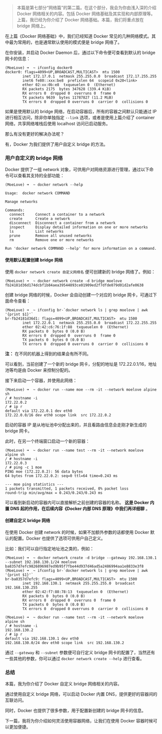 > 本篇是第七部分“网络篇”的第二篇。在这个部分，我会为你由浅入深的介绍 Docker 网络相关的内容。包括 Docker
> 网络基础及其实现和内部原理等。上篇，我已经为你介绍了 Docker 网络基础。本篇，我们将重点放在 bridge 网络上。

在上篇《Docker 网络基础》中，我们已经知道 Docker 常见的几种网络模式。其中最为常用的，也是通常默认使用的模式便是 bridge 网络了。

在你安装，并启动 Docker Daemon 后，通过以下命令便可查看到默认的 bridge 网卡的信息：

    
    
    (MoeLove) ➜  ~ ifconfig docker0
    docker0: flags=4099<UP,BROADCAST,MULTICAST>  mtu 1500
            inet 172.17.0.1  netmask 255.255.0.0  broadcast 172.17.255.255
            inet6 fe80::xxx:be8  prefixlen 64  scopeid 0x20<link>
            ether 02:xx:0b:e8  txqueuelen 0  (Ethernet)
            RX packets 2175  bytes 347628 (339.4 KiB)
            RX errors 0  dropped 0  overruns 0  frame 0
            TX packets 9639  bytes 11787827 (11.2 MiB)
            TX errors 0  dropped 0 overruns 0  carrier 0  collisions 0
    

如果是使用默认的 bridge 网络，在启动容器后，所有的容器之间默认只能通过 IP 进行相互访问，除非你单独指定 `--link`
选项，或者是使用上篇介绍了 container 网络，共享网络堆栈后使用 localhost 访问已启动服务。

那么有没有更好的解决办法呢？

有，Docker 为我们提供了用户自定义 bridge 的方法。

### 用户自定义的 bridge 网络

Docker 提供了一组 network 对象，可供用户对网络资源进行管理，通过以下命令可以查看其支持的全部功能：

    
    
    (MoeLove) ➜  ~ docker network --help
    
    Usage:  docker network COMMAND
    
    Manage networks
    
    Commands:
      connect     Connect a container to a network
      create      Create a network
      disconnect  Disconnect a container from a network
      inspect     Display detailed information on one or more networks
      ls          List networks
      prune       Remove all unused networks
      rm          Remove one or more networks
    
    Run 'docker network COMMAND --help' for more information on a command.
    

#### **使用默认配置创建 bridge 网络**

使用 `docker network create 自定义网络名` 便可创建新的 bridge 网络了。例如：

    
    
    (MoeLove) ➜  ~ docker network create -d bridge moelove
    fb24181d36d174dcbf1b84aea39544893ce01909ed2f7dfde079d01d2afe0638
    

创建 bridge 网络的时候，Docker 会自动创建一个对应的 bridge 网卡，可通过下面命令查看：

    
    
    (MoeLove) ➜  ~ ifconfig br-`docker network ls | grep moelove | awk '{print $1}'`
    br-fb24181d36d1: flags=4099<UP,BROADCAST,MULTICAST>  mtu 1500
            inet 172.22.0.1  netmask 255.255.0.0  broadcast 172.22.255.255
            ether 02:42:c6:76:1f:88  txqueuelen 0  (Ethernet)
            RX packets 0  bytes 0 (0.0 B)
            RX errors 0  dropped 0  overruns 0  frame 0
            TX packets 0  bytes 0 (0.0 B)
            TX errors 0  dropped 0 overruns 0  carrier 0  collisions 0
    

**注：** 在不同的机器上得到的结果会有所不同。

可以看到，当前创建了一个新的 bridge 网卡，分配的地址是 172.22.0.1/16，地址池等均是由 Docker 来控制分配的。

接下来启动一个容器，并使用此网络：

    
    
    (MoeLove) ➜  ~ docker run --name moe --rm -it --network moelove alpine sh
    / # hostname -i
    172.22.0.2
    / # ip r
    default via 172.22.0.1 dev eth0 
    172.22.0.0/16 dev eth0 scope link  src 172.22.0.2
    

启动的容器 IP 是从地址池中分配出来的，并且看路由信息会走刚才新生成的 bridge 网卡。

此时，在另一个终端窗口启动一个新的容器：

    
    
    (MoeLove) ➜  ~ docker run --name test --rm -it --network moelove alpine sh
    / # hostname -i
    172.22.0.3
    / # ping -c 1 moe
    PING moe (172.22.0.2): 56 data bytes
    64 bytes from 172.22.0.2: seq=0 ttl=64 time=0.243 ms
    
    --- moe ping statistics ---
    1 packets transmitted, 1 packets received, 0% packet loss
    round-trip min/avg/max = 0.243/0.243/0.243 ms
    

可以看到新启动的容器内可以直接解析之前创建的容器的名称。 **这是 Docker 内置 DNS 起的作用，在后续内容《Docker 内部 DNS
原理》中我们再详细聊** 。

#### **创建自定义 bridge 网络**

在使用 Docker 创建 network 的时候，如果不加额外参数的话都使用 Docker 默认的配置。Docker 也提供了选项可供用户自己定义。

比如：我们可以自行指定地址池之类的，例如：

    
    
    (MoeLove) ➜  ~ docker network create -d bridge --gateway 192.168.130.1 --subnet 192.168.130.1/24 moelove
    ba8357d7efc9826896987ed9b95f7fbe44d937d46ad5a2486994aa1e8833e3f8
    (MoeLove) ➜  ~ ifconfig br-`docker network ls | grep moelove | awk '{print $1}'`                        
    br-ba8357d7efc9: flags=4099<UP,BROADCAST,MULTICAST>  mtu 1500
            inet 192.168.130.1  netmask 255.255.255.0  broadcast 192.168.130.255
            ether 02:42:f7:88:78:13  txqueuelen 0  (Ethernet)
            RX packets 0  bytes 0 (0.0 B)
            RX errors 0  dropped 0  overruns 0  frame 0
            TX packets 0  bytes 0 (0.0 B)
            TX errors 0  dropped 0 overruns 0  carrier 0  collisions 0
    
    (MoeLove) ➜  ~ docker run --name test --rm -it --network moelove alpine sh  
    / # hostname -i
    192.168.130.2
    / # ip r
    default via 192.168.130.1 dev eth0 
    192.168.130.0/24 dev eth0 scope link  src 192.168.130.2
    

通过 `--gateway` 和 `--subnet` 参数便可自行定义 bridge 网卡的配置了，当然还有一些其他的参数，你可以通过 `docker
network create --help` 进行查看。

### 总结

本篇，我为你介绍了 Docker 自定义 bridge 网络相关的内容。

通过使用自定义 bridge 网络，可以启动 Docker 内置 DNS，提供更好的容器间的互联访问。

同时，Docker 也提供了很多参数，用于配置新创建的 bridge 网卡的信息。

下一篇，我将为你介绍如何灵活使用容器网络，让我们在使用 Docker 容器时候可以更加便捷。

